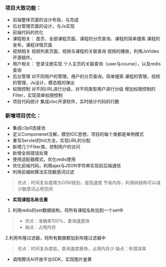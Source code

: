 ### 项目大致功能：
 - 前端整体页面的设计布局，与完成
 - 后台管理页面的设计，与Js实现
- 前端代码的优化
- 课程相关：
首页、全部课程页面、课程的分页查询、课程的简单搜索
课程的发布，课程详情页面
- 视频相关
视频列表页面，视频与课程的关联查询
视频的播放，利用JsVideo开源插件。
- 用户相关：
登录注册实现
个人主页的关联查询（user与course），以及redis查询
- 后台管理
对不同用户的管理，用户的分页查询，简单搜索
课程的管理，视频的管理，Js设计，模态框的弹出
- 权限控制
对不同URL进行分级，对不同类型用户进行分级
增加权限控制的Filter，实现简单权限控制
- 项目代码统计
集成cloc开源软件，实时统计代码的行数
### 新增项目优化：
- 集成c3p0连接池
- 定义Componenet注解，模仿IOC思想，项目的每个类都是单例模式
- 重写Servlet的Init方法，实现URL的分配
- 新增几个Filter类，控制用户的访问
- 新增全局错误处理
- 使用适配器模式，优化redis使用
- 优化前端代码，利用ajax与JSON字符串实现前后端通信
- 利用前缀树算法实现敏感词过滤
> 优点：时间复杂度降为O(N)级别，提高速度
> 节省内存，利用树结构可以减少敏感词占用空间
- **实现课程名称去重**
1. 利用redis的set数据结构，将所有课程名称加到一个set中
> - 优点：准确率100%，查询速度快
> - 缺点：占用内存

2.利用布隆过滤器，将所有数据都加到布隆过滤器中
> 优点：时间复杂度低，查询速度极快，占用内存少
> 缺点：有错误率
- 调用腾讯AI开放平台SDK，实现图片鉴黄













